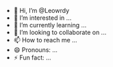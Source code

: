 - 👋 Hi, I’m @Leowrdy
- 👀 I’m interested in ...
- 🌱 I’m currently learning ...
- 💞️ I’m looking to collaborate on ...
- 📫 How to reach me ...
- 😄 Pronouns: ...
- ⚡ Fun fact: ...

<!---
Leowrdy/Leowrdy is a ✨ special ✨ repository because its `README.md` (this file) appears on your GitHub profile.
You can click the Preview link to take a look at your changes.
--->
